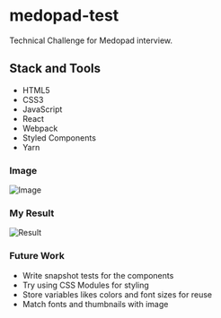 # medopad-test
Technical Challenge for Medopad interview.   

## Stack and Tools  
- HTML5  
- CSS3  
- JavaScript  
- React  
- Webpack  
- Styled Components  
- Yarn

### Image  
![Image](https://i.imgur.com/hNI8uYkl.png)
### My Result
![Result](https://i.imgur.com/6QGHFvkl.png)

### Future Work  
- Write snapshot tests for the components
- Try using CSS Modules for styling  
- Store variables likes colors and font sizes for reuse 
- Match fonts and thumbnails with image  

